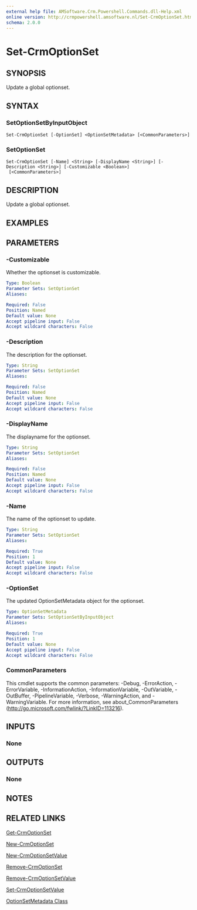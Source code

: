 ```yaml
---
external help file: AMSoftware.Crm.Powershell.Commands.dll-Help.xml
online version: http://crmpowershell.amsoftware.nl/Set-CrmOptionSet.html
schema: 2.0.0
---
```


# Set-CrmOptionSet

## SYNOPSIS
Update a global optionset.

## SYNTAX

### SetOptionSetByInputObject
```
Set-CrmOptionSet [-OptionSet] <OptionSetMetadata> [<CommonParameters>]
```

### SetOptionSet
```
Set-CrmOptionSet [-Name] <String> [-DisplayName <String>] [-Description <String>] [-Customizable <Boolean>]
 [<CommonParameters>]
```

## DESCRIPTION
Update a global optionset.

## EXAMPLES

## PARAMETERS

### -Customizable
Whether the optionset is customizable. 

```yaml
Type: Boolean
Parameter Sets: SetOptionSet
Aliases: 

Required: False
Position: Named
Default value: None
Accept pipeline input: False
Accept wildcard characters: False
```

### -Description
The description for the optionset.

```yaml
Type: String
Parameter Sets: SetOptionSet
Aliases: 

Required: False
Position: Named
Default value: None
Accept pipeline input: False
Accept wildcard characters: False
```

### -DisplayName
The displayname for the optionset.

```yaml
Type: String
Parameter Sets: SetOptionSet
Aliases: 

Required: False
Position: Named
Default value: None
Accept pipeline input: False
Accept wildcard characters: False
```

### -Name
The name of the optionset to update.

```yaml
Type: String
Parameter Sets: SetOptionSet
Aliases: 

Required: True
Position: 1
Default value: None
Accept pipeline input: False
Accept wildcard characters: False
```

### -OptionSet
The updated OptionSetMetadata object for the optionset.

```yaml
Type: OptionSetMetadata
Parameter Sets: SetOptionSetByInputObject
Aliases: 

Required: True
Position: 1
Default value: None
Accept pipeline input: False
Accept wildcard characters: False
```

### CommonParameters
This cmdlet supports the common parameters: -Debug, -ErrorAction, -ErrorVariable, -InformationAction, -InformationVariable, -OutVariable, -OutBuffer, -PipelineVariable, -Verbose, -WarningAction, and -WarningVariable. For more information, see about_CommonParameters (http://go.microsoft.com/fwlink/?LinkID=113216).

## INPUTS

### None

## OUTPUTS

### None

## NOTES

## RELATED LINKS

[Get-CrmOptionSet](Get-CrmOptionSet.md)

[New-CrmOptionSet](New-CrmOptionSet.md)

[New-CrmOptionSetValue](New-CrmOptionSetValue.md)

[Remove-CrmOptionSet](Remove-CrmOptionSet.md)

[Remove-CrmOptionSetValue](Remove-CrmOptionSetValue.md)

[Set-CrmOptionSetValue](Set-CrmOptionSetValue.md)

[OptionSetMetadata Class](https://msdn.microsoft.com/library/microsoft.xrm.sdk.metadata.optionsetmetadata.aspx)
